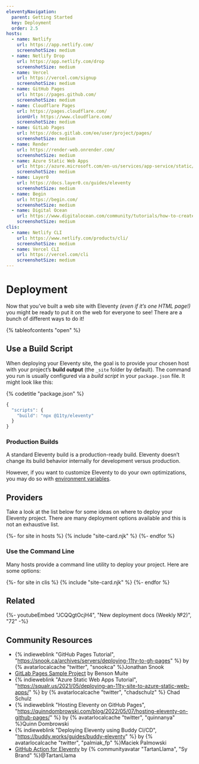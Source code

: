 ```yaml
---
eleventyNavigation:
  parent: Getting Started
  key: Deployment
  order: 2.5
hosts:
  - name: Netlify
    url: https://app.netlify.com/
    screenshotSize: medium
  - name: Netlify Drop
    url: https://app.netlify.com/drop
    screenshotSize: medium
  - name: Vercel
    url: https://vercel.com/signup
    screenshotSize: medium
  - name: GitHub Pages
    url: https://pages.github.com/
    screenshotSize: medium
  - name: Cloudflare Pages
    url: https://pages.cloudflare.com/
    iconUrl: https://www.cloudflare.com/
    screenshotSize: medium
  - name: GitLab Pages
    url: https://docs.gitlab.com/ee/user/project/pages/
    screenshotSize: medium
  - name: Render
    url: https://render-web.onrender.com/
    screenshotSize: medium
  - name: Azure Static Web Apps
    url: https://azure.microsoft.com/en-us/services/app-service/static/
    screenshotSize: medium
  - name: Layer0
    url: https://docs.layer0.co/guides/eleventy
    screenshotSize: medium
  - name: Begin
    url: https://begin.com/
    screenshotSize: medium
  - name: Digital Ocean
    url: https://www.digitalocean.com/community/tutorials/how-to-create-and-deploy-your-first-eleventy-website
    screenshotSize: medium
clis:
  - name: Netlify CLI
    url: https://www.netlify.com/products/cli/
    screenshotSize: medium
  - name: Vercel CLI
    url: https://vercel.com/cli
    screenshotSize: medium
---
```

# Deployment

Now that you’ve built a web site with Eleventy _(even if it’s one HTML page!)_ you might be ready to put it on the web for everyone to see! There are a bunch of different ways to do it!

{% tableofcontents "open" %}

## Use a Build Script

When deploying your Eleventy site, the goal is to provide your chosen host with your project’s **build output** (the `_site` folder by default). The command you run is usually configured via a _build script_ in your `package.json` file. It might look like this:

{% codetitle "package.json" %}

```js
{
  "scripts": {
    "build": "npx @11ty/eleventy"
  }
}
```

### Production Builds

A standard Eleventy build is a production-ready build. Eleventy doesn’t change its build behavior internally for development versus production.

However, if you want to customize Eleventy to do your own optimizations, you may do so with [environment variables](/docs/environment-vars/).

## Providers

Take a look at the list below for some ideas on where to deploy your Eleventy project. There are many deployment options available and this is not an exhaustive list.

<div class="sites-vert sites-vert--lg">
  <div class="lo-grid" style="--lo-margin-v: 5em;">
{%- for site in hosts %}
{% include "site-card.njk" %}
{%- endfor %}
  </div>
</div>

### Use the Command Line

Many hosts provide a command line utility to deploy your project. Here are some options:

<div class="sites-vert sites-vert--lg">
  <div class="lo-grid" style="--lo-margin-v: 5em;">
{%- for site in clis %}
{% include "site-card.njk" %}
{%- endfor %}
  </div>
</div>

## Related

<div class="youtube-related">
  {%- youtubeEmbed "JCQQgtOcjH4", "New deployment docs (Weekly №2)", "72" -%}
</div>

## Community Resources

- {% indieweblink "GitHub Pages Tutorial", "https://snook.ca/archives/servers/deploying-11ty-to-gh-pages" %} by {% avatarlocalcache "twitter", "snookca" %}Jonathan Snook
- [GitLab Pages Sample Project](https://gitlab.com/bkmgit/11ty) by Benson Muite
- {% indieweblink "Azure Static Web Apps Tutorial", "https://squalr.us/2021/05/deploying-an-11ty-site-to-azure-static-web-apps/" %} by {% avatarlocalcache "twitter", "chadschulz" %} Chad Schulz
- {% indieweblink "Hosting Eleventy on GitHub Pages", "https://quinndombrowski.com/blog/2022/05/07/hosting-eleventy-on-github-pages/" %} by {% avatarlocalcache "twitter", "quinnanya" %}Quinn Dombrowski
- {% indieweblink "Deploying Eleventy using Buddy CI/CD", "https://buddy.works/guides/buddy-eleventy" %} by {% avatarlocalcache "twitter", "palmiak_fp" %}Maciek Palmowski
- [GitHub Action for Eleventy](https://github.com/marketplace/actions/eleventy-action) by {% communityavatar "TartanLlama", "Sy Brand" %}@TartanLlama